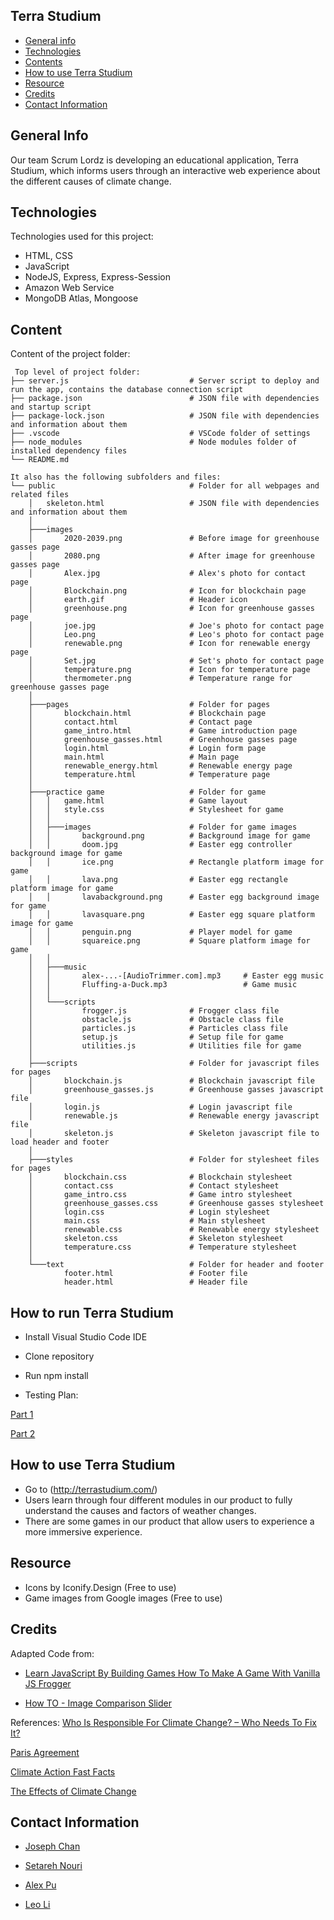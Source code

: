 ## Terra Studium

* [General info](#general-info)
* [Technologies](#technologies)
* [Contents](#content)
* [How to use Terra Studium](#how-to-use-terra-studium)
* [Resource](#Resource)
* [Credits](#credits)
* [Contact Information](#Contact-Information)

## General Info
Our team Scrum Lordz is developing an educational application, Terra Studium, which informs users through an interactive web experience about the different causes of climate change.

## Technologies
Technologies used for this project:
* HTML, CSS
* JavaScript
* NodeJS, Express, Express-Session
* Amazon Web Service
* MongoDB Atlas, Mongoose

## Content
Content of the project folder:

```
 Top level of project folder:
├── server.js                           # Server script to deploy and run the app, contains the database connection script
├── package.json                        # JSON file with dependencies and startup script
├── package-lock.json                   # JSON file with dependencies and information about them
├── .vscode                             # VSCode folder of settings
├── node_modules                        # Node modules folder of installed dependency files
└── README.md

It also has the following subfolders and files:
└── public                              # Folder for all webpages and related files
    │   skeleton.html                   # JSON file with dependencies and information about them
    │
    ├───images
    │       2020-2039.png               # Before image for greenhouse gasses page
    │       2080.png                    # After image for greenhouse gasses page
    │       Alex.jpg                    # Alex's photo for contact page
    │       Blockchain.png              # Icon for blockchain page
    │       earth.gif                   # Header icon
    │       greenhouse.png              # Icon for greenhouse gasses page
    │       joe.jpg                     # Joe's photo for contact page
    │       Leo.png                     # Leo's photo for contact page
    │       renewable.png               # Icon for renewable energy page
    │       Set.jpg                     # Set's photo for contact page
    │       temperature.png             # Icon for temperature page
    │       thermometer.png             # Temperature range for greenhouse gasses page
    │
    ├───pages                           # Folder for pages
    │       blockchain.html             # Blockchain page
    │       contact.html                # Contact page
    │       game_intro.html             # Game introduction page
    │       greenhouse_gasses.html      # Greenhouse gasses page
    │       login.html                  # Login form page
    │       main.html                   # Main page
    │       renewable_energy.html       # Renewable energy page
    │       temperature.html            # Temperature page
    │
    ├───practice game                   # Folder for game
    │   │   game.html                   # Game layout
    │   │   style.css                   # Stylesheet for game
    │   │
    │   ├───images                      # Folder for game images
    │   │       background.png          # Background image for game
    │   │       doom.jpg                # Easter egg controller background image for game
    │   │       ice.png                 # Rectangle platform image for game
    │   │       lava.png                # Easter egg rectangle platform image for game
    │   │       lavabackground.png      # Easter egg background image for game
    │   │       lavasquare.png          # Easter egg square platform image for game
    │   │       penguin.png             # Player model for game
    │   │       squareice.png           # Square platform image for game
    │   │
    │   ├───music
    │   │       alex-...-[AudioTrimmer.com].mp3     # Easter egg music
    │   │       Fluffing-a-Duck.mp3                 # Game music
    │   │
    │   └───scripts
    │           frogger.js              # Frogger class file
    │           obstacle.js             # Obstacle class file
    │           particles.js            # Particles class file
    │           setup.js                # Setup file for game
    │           utilities.js            # Utilities file for game
    │
    ├───scripts                         # Folder for javascript files for pages
    │       blockchain.js               # Blockchain javascript file
    │       greenhouse_gasses.js        # Greenhouse gasses javascript file
    │       login.js                    # Login javascript file
    │       renewable.js                # Renewable energy javascript file
    │       skeleton.js                 # Skeleton javascript file to load header and footer
    │
    ├───styles                          # Folder for stylesheet files for pages
    │       blockchain.css              # Blockchain stylesheet
    │       contact.css                 # Contact stylesheet
    │       game_intro.css              # Game intro stylesheet
    │       greenhouse_gasses.css       # Greenhouse gasses stylesheet
    │       login.css                   # Login stylesheet
    │       main.css                    # Main stylesheet
    │       renewable.css               # Renewable energy stylesheet
    │       skeleton.css                # Skeleton stylesheet
    │       temperature.css             # Temperature stylesheet
    │
    └───text                            # Folder for header and footer
            footer.html                 # Footer file
            header.html                 # Header file
```

## How to run Terra Studium
* Install Visual Studio Code IDE

* Clone repository

* Run npm install

* Testing Plan:

[Part 1](https://docs.google.com/spreadsheets/d/19MvylXmdLrxZEdnXJC3IdQSwNrDZqRF23z0M9LchMB8/edit?usp=sharing)

[Part 2](https://docs.google.com/spreadsheets/d/19MvylXmdLrxZEdnXJC3IdQSwNrDZqRF23z0M9LchMB8/edit?usp=sharing)

## How to use Terra Studium
* Go to (http://terrastudium.com/)
* Users learn through four different modules in our product to fully understand the causes and factors of weather changes.
* There are some games in our product that allow users to experience a more immersive experience.

## Resource
* Icons by Iconify.Design (Free to use)
* Game images from Google images (Free to use)

## Credits
Adapted Code from:
* [Learn JavaScript By Building Games How To Make A Game With Vanilla JS Frogger](https://youtu.be/GXvNEwu9cgM)

* [How TO - Image Comparison Slider](https://www.w3schools.com/howto/howto_js_image_comparison.asp)

References:
[Who Is Responsible For Climate Change? – Who Needs To Fix It?](https://www.youtube.com/watch?v=ipVxxxqwBQw&t=489s&ab_channel=Kurzgesagt%E2%80%93InaNutshell)

[Paris Agreement](https://unfccc.int/process-and-meetings/the-paris-agreement/the-paris-agreement#:~:text=The%20Paris%20Agreement%20is%20a,compared%20to%20pre%2Dindustrial%20levels)

[Climate Action Fast Facts](https://www.un.org/en/climatechange/science/key-findings#physical-science)

[The Effects of Climate Change](https://climate.nasa.gov/effects/)

## Contact Information
* [Joseph Chan](https://www.linkedin.com/in/joseph-chan-113822203/)

* [Setareh Nouri](https://www.linkedin.com/in/setareh-nouri-02157022b/)

* [Alex Pu](https://www.linkedin.com/in/alexander-pu-022644174/)

* [Leo Li](https://www.linkedin.com/in/leoli225/)



